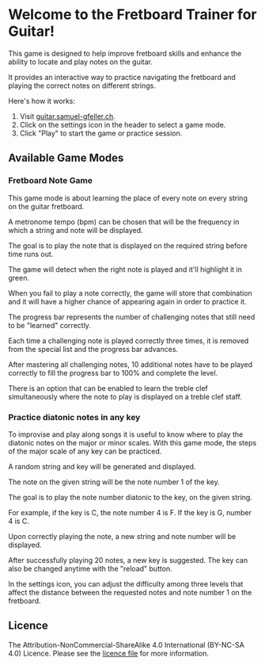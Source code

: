 # Welcome to the Fretboard Trainer for Guitar!

This game is designed to help improve fretboard skills and enhance the 
ability to locate and play notes on the guitar.  

It provides an interactive way to practice navigating the fretboard and 
playing the correct notes on different strings.

Here's how it works:

1. Visit [guitar.samuel-gfeller.ch](https://guitar.samuel-gfeller.ch).
2. Click on the settings icon in the header to select a game mode.
1. Click "Play" to start the game or practice session.

## Available Game Modes
### Fretboard Note Game
This game mode is about learning the place of every note on every string on the guitar fretboard. 

A metronome tempo (bpm) can be chosen that will be the frequency in which a string and note will be displayed.

The goal is to play the note that is displayed on the required string before time runs out.

The game will detect when the right note is played and it'll highlight it in green.

When you fail to play a note correctly, the game will store that combination and it will have a higher chance 
of appearing again in order to practice it.

The progress bar represents the number of challenging notes that still need to be "learned" correctly.

Each time a challenging note is played correctly three times, it is removed from the special list and the progress bar advances.

After mastering all challenging notes, 10 additional notes have to be played correctly to fill the progress bar to 100% and complete the level.

There is an option that can be enabled to learn the treble clef simultaneously where the note to play is displayed on a treble clef staff.

### Practice diatonic notes in any key
To improvise and play along songs it is useful to know where to play the diatonic notes on the major or minor scales. 
With this game mode, the steps of the major scale of any key can be practiced.

A random string and key will be generated and displayed.

The note on the given string will be the note number 1 of the key.

The goal is to play the note number diatonic to the key, on the given string.

For example, if the key is C, the note number 4 is F. If the key is G, number 4 is C.

Upon correctly playing the note, a new string and note number will be displayed.

After successfully playing 20 notes, a new key is suggested. The key can also be changed anytime
with the "reload" button.

In the settings icon, you can adjust the difficulty among three levels that affect the
distance between the requested notes and note number 1 on the fretboard.


## Licence
The Attribution-NonCommercial-ShareAlike 4.0 International (BY-NC-SA 4.0) Licence. Please see the [licence file](https://github.com/samuelgfeller/guitar-trainer/blob/master/LICENSE) for more information.
